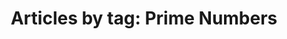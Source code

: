---
layout: tag
title: 'Articles by tag: Prime Numbers'
tag: prime-numbers
permalink: /tag/prime-numbers/
---